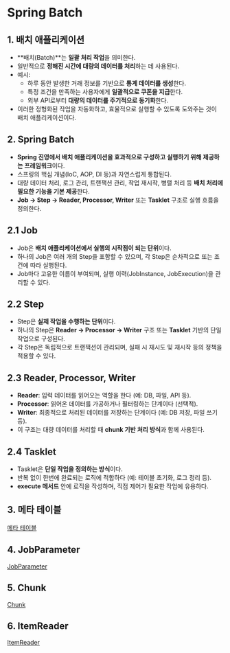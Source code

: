 # Spring Batch

## 1. 배치 애플리케이션

- **배치(Batch)**는 **일괄 처리 작업**을 의미한다.
- 일반적으로 **정해진 시간에 대량의 데이터를 처리**하는 데 사용된다.
- 예시:
  - 하루 동안 발생한 거래 정보를 기반으로 **통계 데이터를 생성**한다.
  - 특정 조건을 만족하는 사용자에게 **일괄적으로 쿠폰을 지급**한다.
  - 외부 API로부터 **대량의 데이터를 주기적으로 동기화**한다.
- 이러한 정형화된 작업을 자동화하고, 효율적으로 실행할 수 있도록 도와주는 것이 배치 애플리케이션이다.

## 2. Spring Batch

- **Spring 진영에서 배치 애플리케이션을 효과적으로 구성하고 실행하기 위해 제공하는 프레임워크**이다.
- 스프링의 핵심 개념(IoC, AOP, DI 등)과 자연스럽게 통합된다.
- 대량 데이터 처리, 로그 관리, 트랜잭션 관리, 작업 재시작, 병렬 처리 등 **배치 처리에 필요한 기능을 기본 제공**한다.
- **Job → Step → Reader, Processor, Writer** 또는 **Tasklet** 구조로 실행 흐름을 정의한다.

## 2.1 Job

- Job은 **배치 애플리케이션에서 실행의 시작점이 되는 단위**이다.
- 하나의 Job은 여러 개의 Step을 포함할 수 있으며, 각 Step은 순차적으로 또는 조건에 따라 실행된다.
- Job마다 고유한 이름이 부여되며, 실행 이력(JobInstance, JobExecution)을 관리할 수 있다.

## 2.2 Step

- Step은 **실제 작업을 수행하는 단위**이다.
- 하나의 Step은 **Reader → Processor → Writer** 구조 또는 **Tasklet** 기반의 단일 작업으로 구성된다.
- 각 Step은 독립적으로 트랜잭션이 관리되며, 실패 시 재시도 및 재시작 등의 정책을 적용할 수 있다.

## 2.3 Reader, Processor, Writer

- **Reader**: 입력 데이터를 읽어오는 역할을 한다 (예: DB, 파일, API 등).
- **Processor**: 읽어온 데이터를 가공하거나 필터링하는 단계이다 (선택적).
- **Writer**: 최종적으로 처리된 데이터를 저장하는 단계이다 (예: DB 저장, 파일 쓰기 등).
- 이 구조는 대량 데이터를 처리할 때 **chunk 기반 처리 방식**과 함께 사용된다.

## 2.4 Tasklet

- Tasklet은 **단일 작업을 정의하는 방식**이다.
- 반복 없이 한번에 완료되는 로직에 적합하다 (예: 테이블 초기화, 로그 정리 등).
- **execute 메서드** 안에 로직을 작성하며, 직접 제어가 필요한 작업에 유용하다.

## 3. 메타 테이블

[메타 테이블](./meta-tables.md)

## 4. JobParameter

[JobParameter](./job-parameter.md)

## 5. Chunk

[Chunk](./chunk.md)

## 6. ItemReader

[ItemReader](./itemReader.md)
